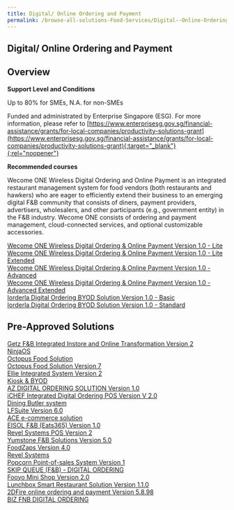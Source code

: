 ```yaml
---
title: Digital/ Online Ordering and Payment
permalink: /browse-all-solutions-Food-Services/Digital--Online-Ordering-and-Payment
---
```


## Digital/ Online Ordering and Payment
## Overview

**Support Level and Conditions**

Up to 80% for SMEs, N.A. for non-SMEs

Funded and administrated by Enterprise Singapore (ESG). For more information, please refer to
[https://www.enterprisesg.gov.sg/financial-assistance/grants/for-local-companies/productivity-solutions-grant](https://www.enterprisesg.gov.sg/financial-assistance/grants/for-local-companies/productivity-solutions-grant){:target="_blank"}{:rel="noopener"}

**Recommended courses**

Wecome ONE Wireless Digital Ordering and Online Payment is an integrated restaurant management system for food vendors (both restaurants and hawkers) who are eager to efficiently extend their business to an emerging digital F&B community that consists of diners, payment providers, advertisers, wholesalers, and other participants (e.g., government entity) in the F&B industry. Wecome ONE consists of ordering and payment management, cloud-connected services, and optional customizable accessories.

<a href='https://www.gobusiness.gov.sg/images/psg/Wecome_20200840_Desensitised_Annex_3_Part_1.pdf'  target='_blank' rel='noopener'>Wecome ONE Wireless Digital Ordering & Online Payment Version 1.0 - Lite</a><br>
<a href='https://www.gobusiness.gov.sg/images/psg/Wecome_20200840_Desensitised_Annex_3_Part_2.pdf'  target='_blank' rel='noopener'>Wecome ONE Wireless Digital Ordering & Online Payment Version 1.0 - Lite Extended</a><br>
<a href='https://www.gobusiness.gov.sg/images/psg/Wecome_20200840_Desensitised_Annex_3_Part_3.pdf'  target='_blank' rel='noopener'>Wecome ONE Wireless Digital Ordering & Online Payment Version 1.0 - Advanced</a><br>
<a href='https://www.gobusiness.gov.sg/images/psg/Wecome_20200840_Desensitised_Annex_3_Part_4.pdf'  target='_blank' rel='noopener'>Wecome ONE Wireless Digital Ordering & Online Payment Version 1.0 - Advanced Extended</a><br>
<a href='https://www.gobusiness.gov.sg/images/psg/Suntoyo_Technology_Desensitised_Annex_3_Part_1.pdf'  target='_blank' rel='noopener'>Iorderla Digital Ordering BYOD Solution Version 1.0 - Basic</a><br>
<a href='https://www.gobusiness.gov.sg/images/psg/Suntoyo_Technology_Desensitised_Annex_3_Part_2.pdf'  target='_blank' rel='noopener'>Iorderla Digital Ordering BYOD Solution Version 1.0 - Standard</a><br>

## Pre-Approved Solutions

<a href='/productivity-solutions-grant/solutionrepo/solution431' target='_blank'>Getz F&B Integrated Instore and Online Transformation Version 2</a><br>
<a href='/productivity-solutions-grant/solutionrepo/solution511' target='_blank'>NinjaOS</a><br>
<a href='/productivity-solutions-grant/solutionrepo/solution662' target='_blank'>Octopus Food Solution</a><br>
<a href='/productivity-solutions-grant/solutionrepo/solution667' target='_blank'>Octopus Food Solution Version 7</a><br>
<a href='/productivity-solutions-grant/solutionrepo/solution830' target='_blank'>Ellie Integrated System Version 2</a><br>
<a href='/productivity-solutions-grant/solutionrepo/solution976' target='_blank'>Kiosk  & BYOD</a><br>
<a href='/productivity-solutions-grant/solutionrepo/solution981' target='_blank'>AZ DIGITAL ORDERING SOLUTION Version 1.0</a><br>
<a href='/productivity-solutions-grant/solutionrepo/solution991' target='_blank'>iCHEF Integrated Digital Ordering POS Version V 2.0</a><br>
<a href='/productivity-solutions-grant/solutionrepo/solution996' target='_blank'>Dining Butler system </a><br>
<a href='/productivity-solutions-grant/solutionrepo/solution1139' target='_blank'>LFSuite Version 6.0</a><br>
<a href='/productivity-solutions-grant/solutionrepo/solution1299' target='_blank'>ACE e-commerce solution</a><br>
<a href='/productivity-solutions-grant/solutionrepo/solution1441' target='_blank'>EISOL F&B (Eats365) Version 1.0</a><br>
<a href='/productivity-solutions-grant/solutionrepo/solution1795' target='_blank'>Revel Systems POS Version 2</a><br>
<a href='/productivity-solutions-grant/solutionrepo/solution1833' target='_blank'>Yumstone F&B Solutions Version 5.0</a><br>
<a href='/productivity-solutions-grant/solutionrepo/solution1957' target='_blank'>FoodZaps Version 4.0</a><br>
<a href='/productivity-solutions-grant/solutionrepo/solution2060' target='_blank'>Revel Systems</a><br>
<a href='/productivity-solutions-grant/solutionrepo/solution2172' target='_blank'>Popcorn Point-of-sales System Version 1</a><br>
<a href='/productivity-solutions-grant/solutionrepo/solution2198' target='_blank'>SKIP QUEUE (F&B) - DIGITAL ORDERING</a><br>
<a href='/productivity-solutions-grant/solutionrepo/solution2304' target='_blank'>Fooyo Mini Shop Version 2.0</a><br>
<a href='/productivity-solutions-grant/solutionrepo/solution2510' target='_blank'>Lunchbox Smart Restaurant Solution Version 1.1.0</a><br>
<a href='/productivity-solutions-grant/solutionrepo/solution2532' target='_blank'>2DFire online ordering and payment Version 5.8.98</a><br>
<a href='/productivity-solutions-grant/solutionrepo/solution2722' target='_blank'>BIZ FNB DIGITAL ORDERING</a><br>
